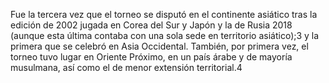 Fue la tercera vez que el torneo se disputó en el continente asiático tras la edición de 2002 jugada en Corea del Sur y Japón y la de Rusia 2018 (aunque esta última contaba con una sola sede en territorio asiático);3​ y la primera que se celebró en Asia Occidental. También, por primera vez, el torneo tuvo lugar en Oriente Próximo, en un país árabe y de mayoría musulmana, así como el de menor extensión territorial.4​

